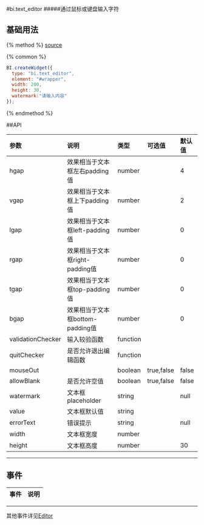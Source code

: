 #bi.text_editor
#####通过鼠标或键盘输入字符

## 基础用法

{% method %}
[source](https://jsfiddle.net/fineui/cna5o200/)

{% common %}
```javascript
BI.createWidget({
  type: "bi.text_editor",
  element: "#wrapper",
  width: 200,
  height: 30,
  watermark:"请输入内容"
});
```

{% endmethod %}

##API

| 参数    | 说明           | 类型  | 可选值 | 默认值
| :------ |:-------------  | :-----| :----|:----|
| hgap    | 效果相当于文本框左右padding值 |  number  |     |     4   |
| vgap    | 效果相当于文本框上下padding值 |  number  |  |      2  |
| lgap    | 效果相当于文本框left-padding值     |    number   |        |  0    |
| rgap    | 效果相当于文本框right-padding值     |    number  |       |  0    |
| tgap    |效果相当于文本框top-padding值     |    number   |  |  0    |
| bgap    |  效果相当于文本框bottom-padding值     |    number  |   |  0    |
| validationChecker    | 输入较验函数      |function|    |      |
| quitChecker    | 是否允许退出编辑函数      |   function    |  |       |
| mouseOut    |       |    boolean   | true,false  |  false | 
| allowBlank    |  是否允许空值     |    boolean    | true,false |  false    |
| watermark    |   文本框placeholder    |   string   |   |  null    |
| value    |   文本框默认值    |    string   |     |  |
| errorText    |  错误提示     |  string     | | null      |
| width    |   文本框宽度    |    number   |   |     |
| height    |   文本框高度    |    number   |  |  30    |

--- ---

## 事件
| 事件    | 说明           |
| :------ |:------------- |
---
其他事件详见[Editor](../../base/editor/editor.md)
